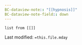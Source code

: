 ```yaml
---
BC-dataview-note:: "[[hypnosis]]"
BC-dataview-note-field:: down
---
```

```dataview
list from [[]]
```


Last modified: `=this.file.mday`